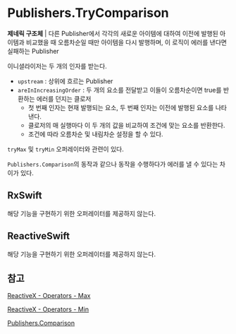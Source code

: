 # Publishers.TryComparison

**제네릭 구조체** | 다른 Publisher에서 각각의 새로운 아이템에 대하여 이전에 발행된 아이템과 비교했을 때 오름차순일 때만 아이템을 다시 발행하며, 이 로직이 에러를 낸다면 실패하는 Publisher

이니셜라이저는 두 개의 인자를 받는다.

- `upstream` : 상위에 흐르는 Publisher
- `areInIncreasingOrder` : 두 개의 요소를 전달받고 이들이 오름차순이면 true를 반환하는 에러를 던지는 클로저
  - 첫 번째 인자는 현재 발행되는 요소, 두 번째 인자는 이전에 발행된 요소를 나타낸다.
  - 클로저의 매 실행마다 이 두 개의 값을 비교하여 조건에 맞는 요소를 반환한다.
  - 조건에 따라 오름차순 및 내림차순 설정을 할 수 있다.

`tryMax` 및 `tryMin` 오퍼레이터와 관련이 있다.

`Publishers.Comparison`의 동작과 같으나 동작을 수행하다가 에러를 낼 수 있다는 차이가 있다.

## RxSwift

해당 기능을 구현하기 위한 오퍼레이터를 제공하지 않는다.

## ReactiveSwift

해당 기능을 구현하기 위한 오퍼레이터를 제공하지 않는다.

## 참고

[ReactiveX - Operators - Max](http://reactivex.io/documentation/operators/max.html)

[ReactiveX - Operators - Min](http://reactivex.io/documentation/operators/min.html)

[Publishers.Comparison](./Comparison.md)